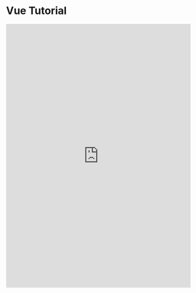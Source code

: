 # Vue Tutorial
<iframe style="border: 1px solid rgba(0, 0, 0, 0.1);" width="100%" height="720" src="https://www.figma.com/embed?embed_host=share&url=https%3A%2F%2Fwww.figma.com%2Fproto%2FAhjUc7mvQdH9i6GM02O6sM%2FVue-JS-Tutorial%3Fpage-id%3D0%253A1%26type%3Ddesign%26node-id%3D3-2%26viewport%3D221%252C481%252C0.13%26t%3D3RFpF75QmHcBrMT3-1%26scaling%3Dcontain%26mode%3Ddesign" allowfullscreen></iframe>

